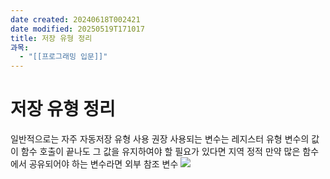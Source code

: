 ```yaml
---
date created: 20240618T002421
date modified: 20250519T171017
title: 저장 유형 정리
과목:
  - "[[프로그래밍 입문]]"
---
```


# 저장 유형 정리

일반적으로는 자주 자동저장 유형 사용 권장
사용되는 변수는 레지스터 유형
변수의 값이 함수 호출이 끝나도 그 값을 유지하여야 할 필요가 있다면 지역 정적
만약 많은 함수에서 공유되어야 하는 변수라면 외부 참조 변수
![](https://i.imgur.com/a4vVsyV.png)
